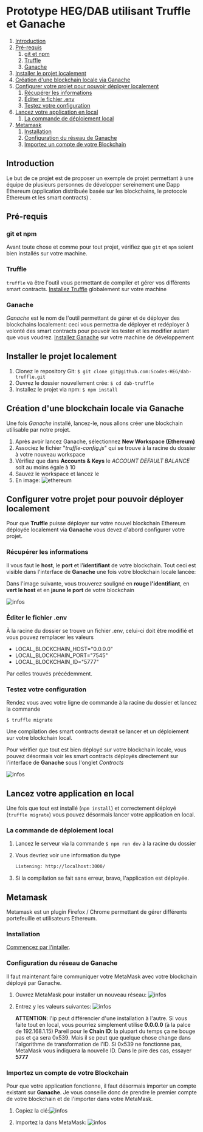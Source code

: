 # Prototype HEG/DAB utilisant Truffle et Ganache

<!-- MarkdownTOC -->

1. [Introduction](#toc-introduction)
1. [Pré-requis](#toc-pr%C3%A9-requis)
    1. [git et  npm](#toc-git-et-npm)
    1. [Truffle](#toc-truffle)
    1. [Ganache](#toc-ganache)
1. [Installer le projet localement](#toc-installer-le-projet-localement)
1. [Création d'une blockchain locale via Ganache](#toc-cr%C3%A9ation-dune-blockchain-locale-via-ganache)
1. [Configurer votre projet pour pouvoir déployer localement](#toc-configurer-votre-projet-pour-pouvoir-d%C3%A9ployer-localement)
    1. [Récupérer les informations](#toc-r%C3%A9cup%C3%A9rer-les-informations)
    1. [Éditer le fichier .env](#toc-%C3%89diter-le-fichier-env)
    1. [Testez votre configuration](#toc-testez-votre-configuration)
1. [Lancez votre application en local](#toc-lancez-votre-application-en-local)
    1. [La commande de déploiement local](#toc-la-commande-de-d%C3%A9ploiement-local)
1. [Metamask](#toc-metamask)
    1. [Installation](#toc-installation)
    1. [Configuration du réseau de Ganache](#toc-configuration-du-r%C3%A9seau-de-ganache)
    1. [Importez un compte de votre Blockchain](#toc-importez-un-compte-de-votre-blockchain)

<!-- /MarkdownTOC -->

<a id="toc-introduction"></a>
## Introduction

Le but de ce projet est de proposer un exemple de projet permettant à une équipe de plusieurs personnes de développer sereinement une Dapp Ethereum (application distribuée basée sur les blockchains, le protocole Ethereum et les smart contracts) .

<a id="toc-pr%C3%A9-requis"></a>
## Pré-requis

<a id="toc-git-et-npm"></a>
### git et  npm

Avant toute chose et comme pour tout projet, vérifiez que `git` et `npm` soient bien installés sur votre machine.

<a id="toc-truffle"></a>
### Truffle

`truffle` va être l'outil vous permettant de compiler et gérer vos différents smart contracts.
[Installez Truffle](https://www.trufflesuite.com/docs/truffle/getting-started/installation) globalement sur votre machine

<a id="toc-ganache"></a>
### Ganache

*Ganache* est le nom de l'outil permettant de gérer et de déployer des blockchains localement: ceci vous permettra de déployer et redéployer à volonté des smart contracts pour pouvoir les tester et les modifier autant que vous voudrez.
[Installez Ganache](https://www.trufflesuite.com/docs/ganache/quickstart) sur votre machine de développement

<a id="toc-installer-le-projet-localement"></a>
## Installer le projet localement

1. Clonez le repository Git: `$ git clone git@github.com:Scodes-HEG/dab-truffle.git`
2. Ouvrez le dossier nouvellement crée: `$ cd dab-truffle`
3. Installez le projet via npm: `$ npm install`

<a id="toc-cr%C3%A9ation-dune-blockchain-locale-via-ganache"></a>
## Création d'une blockchain locale via Ganache

Une fois *Ganache* installé, lancez-le, nous allons créer une blockchain utilisable par notre projet.

1. Après avoir lancez Ganache, sélectionnez **New Workspace (Ethereum)**
2. Associez le fichier "*truffle-config.js*" qui se trouve à la racine du dossier à votre nouveau workspace
3. Vérifiez que dans **Accounts & Keys** le *ACCOUNT DEFAULT BALANCE* soit au moins égale à 10
4. Sauvez le workspace et lancez le
5. En image: ![ethereum](./readme/ethereum.gif?raw=true)


<a id="toc-configurer-votre-projet-pour-pouvoir-d%C3%A9ployer-localement"></a>
## Configurer votre projet pour pouvoir déployer localement

Pour que **Truffle** puisse déployer sur votre nouvel blockchain Ethereum déployée localement via **Ganache** vous devez d'abord configurer votre projet.

<a id="toc-r%C3%A9cup%C3%A9rer-les-informations"></a>
### Récupérer les informations

Il vous faut le **host**, le **port** et l'**identifiant** de votre blockchain. Tout ceci est visible dans l'interface de **Ganache** une fois votre blockchain locale lancée:

Dans l'image suivante, vous trouverez souligné en **rouge l'identifiant**, en **vert le host** et en **jaune le port** de votre blockchain

![infos](./readme/infos.PNG?raw=true)

<a id="toc-%C3%89diter-le-fichier-env"></a>
### Éditer le fichier .env

À la racine du dossier se trouve un fichier .env, celui-ci doit être modifié et vous pouvez remplacer les valeurs 

- LOCAL_BLOCKCHAIN_HOST="0.0.0.0"
- LOCAL_BLOCKCHAIN_PORT="7545"
- LOCAL_BLOCKCHAIN_ID="5777"

Par celles trouvés précédemment.

<a id="toc-testez-votre-configuration"></a>
### Testez votre configuration

Rendez vous avec votre ligne de commande à la racine du dossier et lancez la commande

`$ truffle migrate`

Une compilation des smart contracts devrait se lancer et un déploiement sur votre blockchain local.

Pour vérifier que tout est bien déployé sur votre blockchain locale, vous pouvez désormais voir les smart contracts déployés directement sur l'interface de **Ganache** sous l'onglet *Contracts*

![infos](./readme/deployeds.PNG?raw=true)

<a id="toc-lancez-votre-application-en-local"></a>
## Lancez votre application en local

Une fois que tout est installé (`npm install`) et correctement déployé (`truffle migrate`) vous pouvez désormais lancer votre application en local.

<a id="toc-la-commande-de-d%C3%A9ploiement-local"></a>

<a id="toc-la-commande-de-d%C3%A9ploiement-local"></a>
### La commande de déploiement local

1. Lancez le serveur via la commande `$ npm run dev` à la racine du dossier 

2. Vous devriez voir une information du type 

   ```bash
   Listening: http://localhost:3000/ 
   ```

3. Si la compilation se fait sans erreur, bravo, l'application est déployée.

<a id="toc-metamask"></a>
## Metamask

Metamask est un plugin Firefox / Chrome permettant de gérer différents portefeuille et utilisateurs Ethereum.

<a id="toc-installation"></a>

<a id="toc-installation"></a>
### Installation

[Commencez par l'intaller](https://metamask.io/).

<a id="toc-configuration-du-r%C3%A9seau-de-ganache"></a>
### Configuration du réseau de Ganache

Il faut maintenant faire communiquer votre MetaMask avec votre blockchain déployé par Ganache.

1. Ouvrez MetaMask pour installer un nouveau réseau:
   ![infos](./readme/custom.gif?raw=true)

2. Entrez y les valeurs suivantes:
   ![infos](./readme/settings.jpg?raw=true)

   **ATTENTION**: l'ip peut différencier d'une installation à l'autre. Si vous faite tout en local, vous pourriez simplement utilise **0.0.0.0** (à la palce de 192.168.1.15)
   Pareil pour le **Chain ID**: la plupart du temps ça ne bouge pas et ça sera 0x539. Mais il se peut que quelque chose change dans l'algorithme de transformation de l'ID. Si 0x539 ne fonctionne pas, MetaMask vous indiquera la nouvelle ID. Dans le pire des cas, essayer **5777**

<a id="toc-importez-un-compte-de-votre-blockchain"></a>
### Importez un compte de votre Blockchain

Pour que votre application fonctionne, il faut désormais importer un compte existant sur **Ganache**. Je vous conseille donc de prendre le premier compte de votre blockchain et de l'importer dans votre MetaMask.

1. Copiez la clé:![infos](./readme/privkey.gif?raw=true)

2. Importez la dans MetaMask:
    ![infos](./readme/import.gif?raw=true)

   